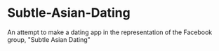 # Subtle-Asian-Dating

An attempt to make a dating app in the representation of the Facebook group, "Subtle Asian Dating"
